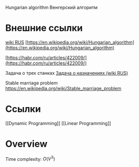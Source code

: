 
Hungarian algorithm
Венгерский алгоритм

# Внешние ссылки

[wiki RUS](https://ru.wikipedia.org/wiki/%D0%92%D0%B5%D0%BD%D0%B3%D0%B5%D1%80%D1%81%D0%BA%D0%B8%D0%B9_%D0%B0%D0%BB%D0%B3%D0%BE%D1%80%D0%B8%D1%82%D0%BC)
[https://en.wikipedia.org/wiki/Hungarian_algorithm](https://en.wikipedia.org/wiki/Hungarian_algorithm)

[https://habr.com/ru/articles/422009/](https://habr.com/ru/articles/422009/)

Задача о трех станках
[Задача о назначениях (wiki RUS)](https://ru.wikipedia.org/wiki/%D0%97%D0%B0%D0%B4%D0%B0%D1%87%D0%B0_%D0%BE_%D0%BD%D0%B0%D0%B7%D0%BD%D0%B0%D1%87%D0%B5%D0%BD%D0%B8%D1%8F%D1%85)

Stable marriage problem
https://en.wikipedia.org/wiki/Stable_marriage_problem

# Ссылки

[[Dynamic Programming]]
[[Linear Programming]]

# Overview

Time complexity: $O(V^3)$
